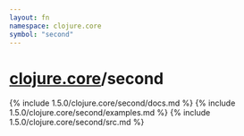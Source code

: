 ```yaml
---
layout: fn
namespace: clojure.core
symbol: "second"
---
```


# [clojure.core](../)/second

{% include 1.5.0/clojure.core/second/docs.md %}
{% include 1.5.0/clojure.core/second/examples.md %}
{% include 1.5.0/clojure.core/second/src.md %}

